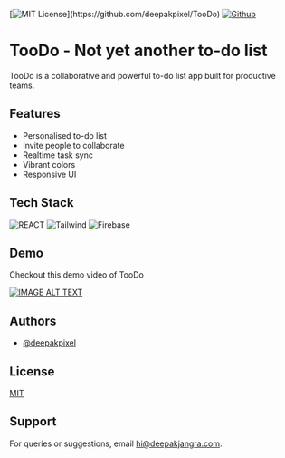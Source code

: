 [![MIT License](https://img.shields.io/apm/l/atomic-design-ui.svg?)](https://github.com/deepakpixel/TooDo)
[![Github](https://img.shields.io/github/followers/deepakpixel?style=social)](https://opensource.org/licenses/)

# TooDo - Not yet another to-do list

TooDo is a collaborative and powerful to-do list app built for productive teams.

## Features

- Personalised to-do list
- Invite people to collaborate
- Realtime task sync
- Vibrant colors
- Responsive UI

## Tech Stack

<p>
<img src="https://img.shields.io/badge/React-20232A?style=for-the-badge&logo=react&logoColor=61DAFB" alt="REACT" />
<img src="https://img.shields.io/badge/Tailwind_CSS-38B2AC?style=for-the-badge&logo=tailwind-css&logoColor=white" alt="Tailwind" />
<img src="https://img.shields.io/badge/firebase-ffca28?style=for-the-badge&logo=firebase&logoColor=black" alt="Firebase" />
</p>

## Demo

Checkout this demo video of TooDo

[![IMAGE ALT TEXT](http://img.youtube.com/vi/CsawSG3qZ8Y/0.jpg)](http://www.youtube.com/watch?v=CsawSG3qZ8Y 'TooDo Demo')

## Authors

- [@deepakpixel](https://www.github.com/deepakpixel)

## License

[MIT](https://choosealicense.com/licenses/mit/)

## Support

For queries or suggestions, email hi@deepakjangra.com.
